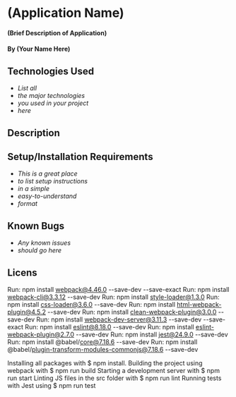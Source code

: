 # (Application Name)

#### (Brief Description of Application)

#### By (Your Name Here)

## Technologies Used

* _List all_
* _the major technologies_
* _you used in your project_
* _here_

## Description

## Setup/Installation Requirements

* _This is a great place_
* _to list setup instructions_
* _in a simple_
* _easy-to-understand_
* _format_

## Known Bugs

* _Any known issues_
* _should go here_

## Licens

Run: npm install webpack@4.46.0 --save-dev --save-exact
Run: npm install webpack-cli@3.3.12 --save-dev
Run: npm install style-loader@1.3.0
Run: npm install css-loader@3.6.0 --save-dev
Run: npm install html-webpack-plugin@4.5.2 --save-dev
Run: npm install clean-webpack-plugin@3.0.0 --save-dev
Run: npm install webpack-dev-server@3.11.3 --save-dev --save-exact
Run: npm install eslint@8.18.0 --save-dev
Run: npm install eslint-webpack-plugin@2.7.0 --save-dev
Run: npm install jest@24.9.0 --save-dev
Run: npm install @babel/core@7.18.6 --save-dev
Run: npm install @babel/plugin-transform-modules-commonjs@7.18.6 --save-dev


Installing all packages with $ npm install.
Building the project using webpack with $ npm run build
Starting a development server with $ npm run start
Linting JS files in the src folder with $ npm run lint
Running tests with Jest using $ npm run test